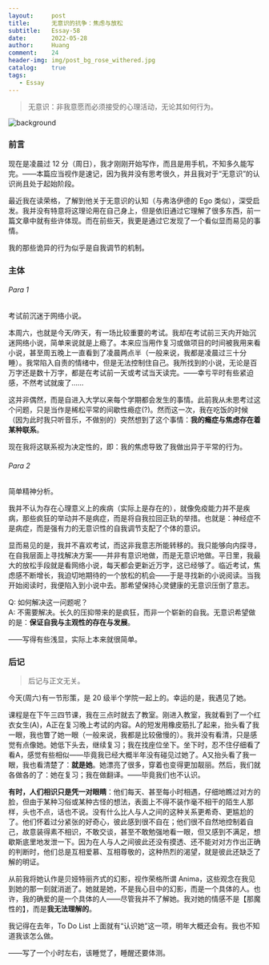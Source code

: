 ```yaml
---
layout:     post
title:      无意识的抗争：焦虑与放松
subtitle:   Essay-58
date:       2022-05-28
author:     Huang
comment:    24
header-img: img/post_bg_rose_withered.jpg
catalog:    true
tags:
   - Essay
---
```


> 无意识：非我意愿而必须接受的心理活动，无论其如何行为。

![background](https://huang-feiyu.github.io/img/post_bg_rose_withered.jpg)

### 前言

现在是凌晨过 12 分（周日），我才刚刚开始写作，而且是用手机，不知多久能写完。——本篇应当视作是速记，因为我并没有思考很久，并且我对于“无意识”的认识尚且处于起始阶段。

最近我在读荣格，了解到他关于无意识的认知（与弗洛伊德的 Ego 类似），深受启发。我并没有特意将这理论用在自己身上，但是依旧通过它理解了很多东西，前一篇文章中就有些许体现。而在前些天，我更是通过它发现了一个看似显而易见的事情。

我的那些诡异的行为似乎是自我调节的机制。

### 主体

###### Para 1

考试前沉迷于网络小说。

本周六，也就是今天/昨天，有一场比较重要的考试。我却在考试前三天内开始沉迷网络小说，简单来说就是上瘾了。本来应当用作复习或做项目的时间被我用来看小说，甚至周五晚上一直看到了凌晨两点半（一般来说，我都是凌晨过三十分睡）。我常陷入自责的情绪中，但是无法控制住自己。我所找到的小说，无论是百万字还是数十万字，都是在考试前一天或考试当天读完。——幸亏平时有些紧迫感，不然考试就废了……

这并非偶然，而是自进入大学以来每个学期都会发生的事情。此前我从未思考过这个问题，只是当作是稀松平常的间歇性瘾症(?)。然而这一次，我在吃饭的时候（因为此时我只听音乐，不做别的）突然想到了这个事情：**我的瘾症与焦虑存在着某种联系**。

现在我将这联系视为决定性的，即：我的焦虑导致了我做出异于平常的行为。

###### Para 2

简单精神分析。

我并不认为存在心理意义上的疾病（实际上是存在的），就像免疫能力并不是疾病，那些疯狂的举动并不是病症，而是将自我拉回正轨的举措。也就是：神经症不是病症，而是强有力的无意识性的自我调节支配了个体的意识。

显而易见的是，我并不喜欢考试，而这非我意志所能转移的。我只能够向内探寻，在自我层面上寻找解决方案——并非有意识地做，而是无意识地做。平日里，我最大的放松手段就是看网络小说，每天都会更新近万字，这已经够了。临近考试，焦虑感不断增长，我迫切地期待的一个放松的机会——于是寻找新的小说阅读。当我开始阅读时，我便陷入到小说中去。那希望保持心灵健康的无意识压倒了意志。

Q: 如何解决这一问题呢？<br/>A: 不需要解决。长久的压抑带来的是疯狂，而非一个崭新的自我。无意识希望做的是：**保证自我与主观性的存在与发展**。

——写得有些浅显，实际上本来就很简单。

### 后记

> 后记与正文无关。

今天(周六)有一节形策，是 20 级半个学院一起上的。幸运的是，我遇见了她。

课程是在下午三四节课，我在三点时就去了教室。刚进入教室，我就看到了一个红衣女生(A)，A正在复习晚上考试的内容。A的短发用橡皮筋扎了起来，抬头看了我一眼，我也瞥了她一眼（一般来说，我都是比较傲慢的）。我并没有看清，只是感觉有点像她。她低下头去，继续复习；我在找座位坐下。坐下时，忍不住仔细看了看A，感觉有些相似——毕竟我已经大概半年没有碰见过她了。A又抬头看了我一眼，我也看清楚了：**就是她**。她漂亮了很多，穿着也变得更加靓丽。然后，我们就各做各的了：她在复习；我在做翻译。——毕竟我们也不认识。

**有时，人们相识只是凭一对眼睛**：他们每天、甚至每小时相遇，仔细地瞧过对方的脸，但由于某种习俗或某种古怪的想法，表面上不得不装作毫不相干的陌生人那样，头也不点，话也不说。没有什么比人与人之间的这种关系更希奇、更尴尬的了。他们怀着过分紧张的好奇心，彼此感到很不自在；他们很不自然地控制着自己，故意装得素不相识，不敢交谈，甚至不敢勉强地看一眼，但又感到不满足，想歇斯底里地发泄一下。因为在人与人之间彼此还没有摸透、还不能对对方作出正确的判断时，他们总是互相爱慕、互相尊敬的，这种热烈的渴望，就是彼此还缺乏了解的明证。

从前我将她认作是贝娅特丽齐式的幻影，视作荣格所谓 Anima，这些观念在我见到她的那一刻就消逝了。她就是她，不是我心目中的幻影，而是一个具体的人。也许，我的确爱的是一个具体的人——尽管我并不了解她。我对她的情感不是【那魔性的】，而是**我无法理解的**。

我记得在去年，To Do List 上面就有“认识她”这一项，明年大概还会有。我也不知道我该怎么做。

——写了一个小时左右，该睡觉了，睡醒还要体测。